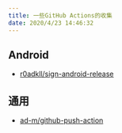 ```yaml
---
title: 一些GitHub Actions的收集   
date: 2020/4/23 14:46:32   
---
```


## Android  

- [r0adkll/sign-android-release](https://github.com/r0adkll/sign-android-release)  

## 通用
- [ad-m/github-push-action](https://github.com/ad-m/github-push-action)
